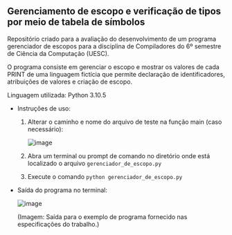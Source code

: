## Gerenciamento de escopo e verificação de tipos por meio de tabela de símbolos 

Repositório criado para a avaliação do desenvolvimento de um programa gerenciador de escopos para a disciplina de Compiladores do 6º semestre de Ciência da Computação (UESC).

O programa consiste em gerenciar o escopo e mostrar os valores de cada PRINT de uma linguagem fictícia que permite declaração de identificadores, atribuições de valores e criação de escopo.

Linguagem utilizada: Python 3.10.5

* Instruções de uso:
   1. Alterar o caminho e nome do arquivo de teste na função main (caso necessário):

      ![image](https://github.com/Samlxrd/GerenciamentoEscopo/assets/66272683/55669218-6ff4-4d03-9dee-e0841fb8c625)<br/>

   2. Abra um terminal ou prompt de comando no diretório onde está localizado o arquivo `gerenciador_de_escopo.py`
   3. Execute o comando `python gerenciador_de_escopo.py`

* Saída do programa no terminal:

  ![image](https://github.com/Samlxrd/GerenciamentoEscopo/assets/66272683/c32f6f79-2746-4168-b419-cc6792e83806)

  (Imagem: Saída para o exemplo de programa fornecido nas especificações do trabalho.)
